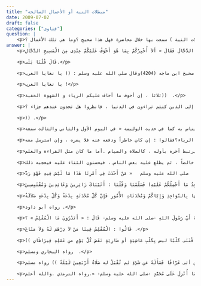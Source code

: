 ```yaml
---
title: "مبطلات النية أو الأعمال الصالحة"
date: 2009-07-02
draft: false
categories: ["فتاوى"]
question: |
    <p>فضيلة الشيخ جزاك الله خيراهل هناك أعمال تبطل النية للأعمال الصالحة ؟( مبطلات النية ) سمعت بها خلال محاضرة فهل هذا صحيح ؟وما هي تلك الأعمال ؟</p>
answer: |
    <p>الحمد لله وحد وأشهد أن لا إله إلا الله وحده لا شريك له وأشهد أن محمداً عبده ورسوله صلى الله عليه وعلى آله وصبه وسلم وبعد :نعم هناك أعمال تبطل الأعمال الصالحة ومبطلات الأعمال كثيرة منها :أولا : الشرك بالله تعالى : وهو محبط لجميع الأعمال الصالحة قال تعالى:  {وَلَقَدْ أُوحِيَ إِلَيْكَ وَإِلَى الَّذِينَ مِنْ قَبْلِكَ لَئِنْ أَشْرَكْتَ لَيَحْبَطَنَّ عَمَلُكَ وَلَتَكُونَنَّ مِنَ الْخَاسِرِينَ }الزمر65 وهو أعظم الذنوب وصاحبه مخلد في النار قال تعالى : {إِنَّ اللهَ لاَ يَغْفِرُ أَن يُشْرَكَ بِهِ وَيَغْفِرُ مَا دُونَ ذَلِكَ لِمَن يَشَاءُ وَمَن يُشْرِكْ بِاللهِ فَقَدِ افْتَرَى إِثْماً عَظِيماً }النساء48 والشرك أنواعه كثيرة نسأل السلامة والعافية .ثانياً : الرياء والسمعة (الشرك الخفي) : وهو مبطل للعمل الذي عمله لغير وجه الله تعالى وليس لجميع الأعمال ، وهو خطير جداً حيث إن الإنسان لا يشعر به فقد يعمل الأعمال الصالحة لكن يبتغي بها عرضاً الدنيا نسأل الله السلامة ، وقد جاء التحذير منه قال تعالى : {قُلْ إِنَّمَا أَنَا بَشَرٌ مِّثْلُكُمْ يُوحَى إِلَيَّ أَنَّمَا إِلَهُكُمْ إِلَهٌ وَاحِدٌ فَمَن كَانَ يَرْجُو لِقَاء رَبِّهِ فَلْيَعْمَلْ عَمَلاً صَالِحاً وَلَا يُشْرِكْ بِعِبَادَةِ رَبِّهِ أَحَداً }الكهف110 فيدخل تحتها الشرك الأكبر والأصغر وهو الرياء كما قال المفسرون ، وقال تعالى :     {الَّذِينَ هُمْ عَن صَلَاتِهِمْ سَاهُونَ  ، الَّذِينَ هُمْ يُرَاؤُونَ }الماعون: ٥ – ٦وعَنْ أَبِي سَعِيدٍ –رضي الله عنه- قَالَ خَرَجَ عَلَيْنَا رَسُولُ اللَّهِ -صلى الله عليه وسلم- وَنَحْنُ نَتَذَاكَرُ الْمَسِيحَ الدَّجَّالَ فَقَالَ « أَلاَ أُخْبِرُكُمْ بِمَا هُوَ أَخْوَفُ عَلَيْكُمْ عِنْدِى مِنَ الْمَسِيحِ الدَّجَّالِ ».</p>
    
    <p>قَالَ قُلْنَا بَلَى.</p>
    
    <p>فَقَالَ « الشِّرْكُ الْخَفِىُّ أَنْ يَقُومَ الرَّجُلُ يُصَلِّى فَيُزَيِّنُ صَلاَتَهُ لِمَا يَرَى مِنْ نَظَرِ رَجُلٍ »  رواه ابن ماجه وهو حديث حسن ينظر صحيح ابن ماجه (4204)وقال صلى الله عليه وسلم : (( يا نعايا العرب !</p>
    
    <p>يا نعايا العرب !</p>
    
    <p>ثلاثا ، إن أخوف ما أخاف عليكم الرياء و الشهوة الخفية))  .</p>
    
    <p>السلسلة الصحيحة (508)  .وقال صلى الله عليه وسلم : (( إن أخوف ما أخاف عليكم الشرك الأصغر ، قالوا : و ما الشرك الأصغر ؟ قال الرياء ، يقول الله عز وجل لأصحاب ذلك يوم القيامة إذا جازى الناس : اذهبوا إلى الذين كنتم تراءون في الدنيا ، فانظروا هل تجدون عندهم جزاء ؟!</p>
    
    <p>)) .</p>
    
    <p>السلسلة الصحيحة (951)  .قال الإمام الشنقيطي في تفسير أضاء البيان (9/308) : (أما الرياء : فقيل وهو مشتق من الرؤية ، والمراد به إظهار العبادة لقصد رؤية الناس لها فيحمد عليها ، وقد جاء في الحديث تسميته الشرك الخفي : « إن أخوف ما أخاف عليكم الشرك الخفي ، قالوا : وما الشرك الخفي يا رسول الله؟ قال : الرياء ، فإنه أخفى في نفوسكم من دبيب النمل » .وجاء قوله تعالى : { فَمَن كَانَ يَرْجُو لِقَآءَ رَبِّهِ فَلْيَعْمَلْ عَمَلاً صَالِحاً وَلاَ يُشْرِكْ بِعِبَادَةِ رَبِّهِ أَحَدَا } [ الكهف : 110 ] .وبيان الشرك فيه أنه يعمل العمل مما هو أصلاً لله ، كالصلاة أو الصدقة أو الحج ، ولكنه يظهره لقصد أن يحمده الناس عليه .فكأن هذا الجزء منه مشاركة مع الله ، حيث أصبح من عمله جزء لطلب الثناء من الناس عليه .وقد جاء حديث أبي هريرة عند مسلم : يقول الله تعالى : « أنا أغنى الشركاء عن الشرك ، فمن عمل عملاً أشرك معي غيري تركته وشركه » .أما حكم الرياء في العمل ، ففي هذا النص دلالة على رد العمل على صاحبه ، وتركه له .فقيل : إنه يكون لا له فيه ، ولا عليه منه .فقيل : لا يخلو من ذم ، كما حذر الله تعالى منه بقوله : { وَلاَ تَكُونُواْ كالذين خَرَجُواْ مِن دِيَارِهِم بَطَراً وَرِئَآءَ الناس } [ الأنفال : 47 ] .وفي حديث أبي هريرة رضي الله عنه قال : قال رسول الله صلى الله عليه وسلم : «من راءى راءى الله به ، ومن سمع سمع الله به » رواه مسلم .والتسميع : هو العمل ليسمع الناس به كما في حديث الوليمة « في اليوم الأول والثاني والثالث سمعة .</p>
    
    <p>ومن سمّع سمّع به » .فالرياء مرجعه إلى الرؤية ، والتسميع مرجعه إلى السماع .ومعلوم أنها نزلت في قريش يوم بدر ، وقد أحبط الله عملهم ، وردهم على أعقابهم .وفي حديث أبي هريرة ، وقيل : إنه محبط للأعمال لمسمى الشرك لقوله تعالى : { إِنَّ الله لاَ يَغْفِرُ أَن يُشْرَكَ بِهِ } [ النساء : 48 ] .وأجيب : بأنه يحبط العمل الذي هو فيه فقط ، فإن رءاى في الصلاة أحبطها ولا يتعدى إلى الصوم ، وإن رءاى في صلاة نافلة لا يتعدى إحباطها إلى صلاة فريضة ، وهكذا ، قد يبدأ عملاً خالصاً لله ، ثم يطرأ عليه شبح الرياء ، فهل يسلم له عمله أو يحبطه ما طرأ عليه من الرياء؟فقالوا : إن كان خاطراً ودفعه عنه فلا يضره ، وإن استرسل معه .</p>
    
    <p>فقد رجح أحمد وابن جرير ، عدم بطلان العمل نظراً لسلامة القصد ابتداء .ودليلهم في ذلك : ما روى أبو داود في مراسيله عن عطاء الخراساني أن رجلاً قال : يا رسول الله ، إن بني سلمة كلهم يقاتل ، فمنهم من يقاتل للدنيا ، ومنهم من يقاتل نجدة ، ومنهم من يقاتل ابتغاء وجه الله تعالى قال : « كلهم إذا كان أصل أمره ، أن تكون كلمة الله هي العليا » .وذكر عن ابن جرير : أن هذا في العمل الذي يرتبط آخره بأوله ، كالصلاة والصيام .أما ما كان مثل القراءة والعلم .</p>
    
    <p>فإنه يلزمه تجديد النية الخالصة لله ، أي لأن كل جزء من القراءة ، وكل جزء من طلب العلم مستقل بنفسه ، فلا يرتبط بما قبله .وهناك مسألة : وهي أن العبد يعمل العمل لله خالصاً ، ثم يطلع عليه بعض الناس ، فيحسنون الثناء عليه فيعجبه ذلك .</p>
    
    <p>فلا خوف أنه ليس من الرياء في شيء لما جاء في حديث أبي ذر رضي الله عنه ، أنه صلى الله عليه وسلم سئل عن الرجل يعمل من الخير يحمده الناس عليه ، فقال صلى الله عليه وسلم« عاجل بشرى المسلم » رواه مسلم ) .ثالثاً : البدعة ومخالفة السنة :العمل المبتدع في الدين المخالف لهدي سيد المرسلين عمل باطل مردود على صاحبه وإن رآه صاحبه حسناً ، {فَمَاذَا بَعْدَ الْحَقِّ إِلاَّ الضَّلاَلُ فَأَنَّى تُصْرَفُونَ }يونس32.قال الله تعالى : {يَا أَيُّهَا الَّذِينَ آمَنُوا أَطِيعُوا اللَّهَ وَأَطِيعُوا الرَّسُولَ وَلَا تُبْطِلُوا أَعْمَالَكُمْ }محمد33وعَنْ عَائِشَةَ   رضي الله عنها   قَالَتْ قَالَ رَسُولُ اللَّهِ   صلى الله عليه وسلم   « مَنْ أَحْدَثَ فِي أَمْرِنَا هَذَا مَا لَيْسَ فِيهِ فَهُوَ رَدٌّ » .</p>
    
    <p>رواه البخاري ومسلم .قال الإمام النووي في شرح مسلم (6/150) : (قَوْله صَلَّى اللَّه عَلَيْهِ وَسَلَّمَ : ( مَنْ أَحْدَثَ فِي أَمْرنَا هَذَا مَا لَيْسَ مِنْهُ فَهُوَ رَدٌّ ) وَفِي الرِّوَايَة الثَّانِيَة : ( مَنْ عَمِلَ عَمَلًا لَيْسَ عَلَيْهِ أَمْرُنَا فَهُوَ رَدٌّ ) قَالَ أَهْل الْعَرَبِيَّة : ( الرَّدّ ) هُنَا بِمَعْنَى الْمَرْدُود ، وَمَعْنَاهُ : فَهُوَ بَاطِل غَيْر مُعْتَدّ بِهِ .وَهَذَا الْحَدِيث قَاعِدَة عَظِيمَة مِنْ قَوَاعِد الْإِسْلَام ، وَهُوَ مِنْ جَوَامِع كَلِمه صَلَّى اللَّه عَلَيْهِ وَسَلَّمَ فَإِنَّهُ صَرِيح فِي رَدّ كُلّ الْبِدَع وَالْمُخْتَرَعَات .وَفِي الرِّوَايَة الثَّانِيَة زِيَادَة وَهِيَ أَنَّهُ قَدْ يُعَانِد بَعْض الْفَاعِلِينَ فِي بِدْعَة سَبَقَ إِلَيْهَا ، فَإِذَا اُحْتُجَّ عَلَيْهِ بِالرِّوَايَةِ الْأُولَى يَقُول : أَنَا مَا أَحْدَثْت شَيْئًا فَيُحْتَجّ عَلَيْهِ بِالثَّانِيَةِ الَّتِي فِيهَا التَّصْرِيح بِرَدِّ كُلّ الْمُحْدَثَات ، سَوَاء أَحْدَثَهَا الْفَاعِل ، أَوْ سَبَقَ بِإِحْدَاثِهَا ) .وعن خَالِد بْن مَعْدَانَ قَالَ حَدَّثَنِى عَبْدُ الرَّحْمَنِ بْنُ عَمْرٍو السُّلَمِىُّ وَحُجْرُ بْنُ حُجْرٍ قَالاَ : أَتَيْنَا الْعِرْبَاضَ بْنَ سَارِيَةَ وَهُوَ مِمَّنْ نَزَلَ فِيهِ (وَلاَ عَلَى الَّذِينَ إِذَا مَا أَتَوْكَ لِتَحْمِلَهُمْ قُلْتَ لاَ أَجِدُ مَا أَحْمِلُكُمْ عَلَيْهِ) فَسَلَّمْنَا وَقُلْنَا : أَتَيْنَاكَ زَائِرِينَ وَعَائِدِينَ وَمُقْتَبِسِينَ.</p>
    
    <p>فَقَالَ الْعِرْبَاضُ : صَلَّى بِنَا رَسُولُ اللهِ -صلى الله عليه وسلم- ذَاتَ يَوْمٍ ثُمَّ أَقْبَلَ عَلَيْنَا فَوَعَظَنَا مَوْعِظَةً بَلِيغَةً ذَرَفَتْ مِنْهَا الْعُيُونُ وَوَجِلَتْ مِنْهَا الْقُلُوبُ فَقَالَ قَائِلٌ : يَا رَسُولَ اللهِ كَأَنَّ هَذِهِ مَوْعِظَةُ مُوَدِّعٍ فَمَاذَا تَعْهَدُ إِلَيْنَا فَقَالَ : « أُوصِيكُمْ بِتَقْوَى اللهِ وَالسَّمْعِ وَالطَّاعَةِ وَإِنْ عَبْدًا حَبَشِيًّا فَإِنَّهُ مَنْ يَعِشْ مِنْكُمْ بَعْدِى فَسَيَرَى اخْتِلاَفًا كَثِيرًا فَعَلَيْكُمْ بِسُنَّتِى وَسُنَّةِ الْخُلَفَاءِ الْمَهْدِيِّينَ الرَّاشِدِينَ تَمَسَّكُوا بِهَا وَعَضُّوا عَلَيْهَا بِالنَّوَاجِذِ وَإِيَّاكُمْ وَمُحْدَثَاتِ الأُمُورِ فَإِنَّ كُلَّ مُحْدَثَةٍ بِدْعَةٌ وَكُلَّ بِدْعَةٍ ضَلاَلَةٌ ».</p>
    
    <p>رواه أبو داود .</p>
    
    <p>صحيح أبي داود رقم (4607).فالحديث دل بمنطوقه على أن كل بدعة ضلالة فمن نازع في ذلك وزعم بأن هناك بدعة حسنة فهو مكابر معاند .قال شيخ الإسلام ابن تيمية -رحمه الله تعالى- في كتابه اقتضاء الصراط المستقيم (2/35) بعد حديث العرباض : (وهذه قاعدة قد دلت عليها السنة والإجماع ، مع ما في كتاب الله من الدلالة عليها أيضا ، قال تعالى { أَمْ لَهُمْ شُرَكَاءُ شَرَعُوا لَهُمْ مِنَ الدِّينِ مَا لَمْ يَأْذَنْ بِهِ اللَّهُ } (4) فمن ندب إلى شيء يتقرب به إلى الله ، أو أوجبه بقوله أو بفعله من غير أن يشرعه الله فقد شرع من الدين ما لم يأذن به الله ، ومن اتبعه في ذلك فقد اتخذه شريكا لله شرع له من الدين ما لم يأذن به الله ).رابعاً : المن والأذى على الآخرين :وهو مبطل للأعمال التي يكون فيها المن والأذى ، قال تعالى : {يَا أَيُّهَا الَّذِينَ آمَنُواْ لاَ تُبْطِلُواْ صَدَقَاتِكُم بِالْمَنِّ وَالأذَى كَالَّذِي يُنفِقُ مَالَهُ رِئَاء النَّاسِ وَلاَ يُؤْمِنُ بِاللهِ وَالْيَوْمِ الآخِرِ فَمَثَلُهُ كَمَثَلِ صَفْوَانٍ عَلَيْهِ تُرَابٌ فَأَصَابَهُ وَابِلٌ فَتَرَكَهُ صَلْداً لاَّ يَقْدِرُونَ عَلَى شَيْءٍ مِّمَّا كَسَبُواْ وَاللهُ لاَ يَهْدِي الْقَوْمَ الْكَافِرِينَ }البقرة264وقال تعالى :{وَقَدِمْنَا إِلَى مَا عَمِلُوا مِنْ عَمَلٍ فَجَعَلْنَاهُ هَبَاء مَّنثُوراً }الفرقان23خامساً : التعدي على الآخرين وظلمهم وكثرة المعاصي :وهذه الأفعال مضيعة للأعمال الصالحة إذا لم يتب منها الإنسان فعَنْ أَبِي هُرَيْرَةَ أَنَّ رَسُولَ اللهِ -صلى الله عليه وسلم- قَالَ : « أَتَدْرُونَ مَا الْمُفْلِسُ » ؟ .</p>
    
    <p>قَالُوا : الْمُفْلِسُ فِينَا مَنْ لاَ دِرْهَمَ لَهُ وَلاَ مَتَاعَ .</p>
    
    <p>فَقَالَ : « إِنَّ الْمُفْلِسَ مِنْ أُمَّتِى يَأْتِى يَوْمَ الْقِيَامَةِ بِصَلاَةٍ وَصِيَامٍ وَزَكَاةٍ وَيَأْتِي قَدْ شَتَمَ هَذَا وَقَذَفَ هَذَا وَأَكَلَ مَالَ هَذَا وَسَفَكَ دَمَ هَذَا وَضَرَبَ هَذَا فَيُعْطَى هَذَا مِنْ حَسَنَاتِهِ وَهَذَا مِنْ حَسَنَاتِهِ فَإِنْ فَنِيَتْ حَسَنَاتُهُ قَبْلَ أَنْ يُقْضَى مَا عَلَيْهِ أُخِذَ مِنْ خَطَايَاهُمْ فَطُرِحَتْ عَلَيْهِ ثُمَّ طُرِحَ فِى النَّارِ ».رواه مسلمقال تعالى :{ يَا أَيُّهَا الَّذِينَ آمَنُوا أَطِيعُوا اللهَ وَأَطِيعُوا الرَّسُولَ وَلا تُبْطِلُوا أَعْمَالَكُمْ } .قال السعدي في تفسيره : (يأمر تعالى المؤمنين بأمر به تتم أمورهم، وتحصل سعادتهم الدينية والدنيوية، وهو: طاعته وطاعة رسوله في أصول الدين وفروعه، والطاعة هي امتثال الأمر، واجتناب النهي على الوجه المأمور به بالإخلاص وتمام المتابعة.وقوله: { وَلا تُبْطِلُوا أَعْمَالَكُمْ } يشمل النهي عن إبطالها بعد عملها، بما يفسدها، من من بها وإعجاب، وفخر وسمعة، ومن عمل بالمعاصي التي تضمحل معها الأعمال، ويحبط أجرها  ) .وغيرها كثير منها اقتناء الكلب منقص للأجر فعبد اللهِ بن دِينَارٍ قال : سمعت بن عُمَرَ رضي الله عنهما عن النبي صلى الله عليه وسلم قال : ((من اقْتَنَى كَلْبًا ليس بِكَلْبِ مَاشِيَةٍ أو ضَارِيَةٍ نَقَصَ كُلَّ يَوْمٍ من عَمَلِهِ قِيرَاطَانِ )) .</p>
    
    <p>رواه البخاري ومسلم  .</p>
    
    <p>ومنها اتيان العرافين والكهنة منقص للأجر وتصديقهم كفر فعن عُبَيْدِ اللهِ عن نَافِعٍ عن صَفِيَّةَ عن بَعْضِ أَزْوَاجِ النبي صلى الله عليه وسلم عن النبي صلى الله عليه وسلم قال : ((من أتى عَرَّافًا فَسَأَلَهُ عن شَيْءٍ لم تُقْبَلْ له صَلَاةٌ أَرْبَعِينَ لَيْلَةً )) رواه مسلم .</p>
    
    <p>وعَنْ أَبِى هُرَيْرَةَ عَنِ النَّبِىِّ -صلى الله عليه وسلم- قَالَ « مَنْ أَتَى حَائِضًا أَوِ امْرَأَةً فِى دُبُرِهَا أَوْ كَاهِنًا فَقَدْ كَفَرَ بِمَا أُنْزِلَ عَلَى مُحَمَّدٍ -صلى الله عليه وسلم- ».رواه الترمذي .والله أعلم .</p>
---
```


